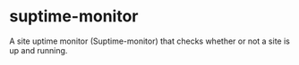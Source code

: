 # suptime-monitor
A site uptime monitor (Suptime-monitor) that checks whether or not a site is up and running.
